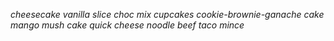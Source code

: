 *cheesecake*
*vanilla slice*
*choc mix cupcakes*
*cookie-brownie-ganache cake*
*mango mush cake*
*quick cheese noodle*
*beef taco mince*
